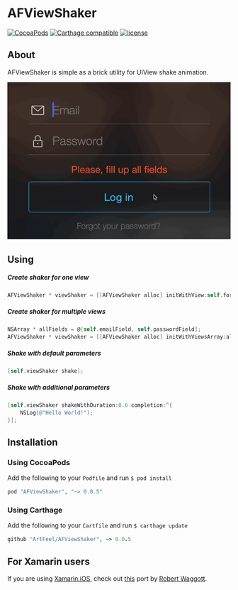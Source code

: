 AFViewShaker
=======
[![CocoaPods](https://img.shields.io/cocoapods/v/AFViewShaker.svg)](http://cocoapods.org)
[![Carthage compatible](https://img.shields.io/badge/Carthage-compatible-4BC51D.svg?style=flat)](https://github.com/Carthage/Carthage)
[![license](https://img.shields.io/github/license/ArtFeel/AFViewShaker.svg)]()

## About
AFViewShaker is simple as a brick utility for UIView shake animation.

![](example.gif)

## Using
##### Create shaker for one view
```objective-c
AFViewShaker * viewShaker = [[AFViewShaker alloc] initWithView:self.formView];
```

##### Create shaker for multiple views
```objective-c
NSArray * allFields = @[self.emailField, self.passwordField];
AFViewShaker * viewShaker = [[AFViewShaker alloc] initWithViewsArray:allFields];
```

##### Shake with default parameters
```objective-c
[self.viewShaker shake];
```

##### Shake with additional parameters
```objective-c
[self.viewShaker shakeWithDuration:0.6 completion:^{
    NSLog(@"Hello World!");
}];
```

## Installation

### Using CocoaPods
Add the following to your `Podfile` and run `$ pod install`
```ruby
pod "AFViewShaker", "~> 0.0.5"
```

### Using Carthage
Add the following to your `Cartfile` and run `$ carthage update`
```ruby
github "ArtFeel/AFViewShaker", ~> 0.0.5
```

## For Xamarin users
If you are using [Xamarin.iOS](https://xamarin.com), check out [this](https://github.com/robert-waggott/Xamarin.ViewShaker) port by [Robert Waggott](https://github.com/robert-waggott).
